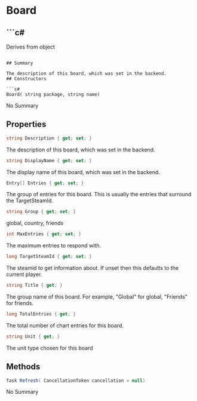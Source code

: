 # Board

## ```c#
Derives from object
```

## Summary

The description of this board, which was set in the backend.
## Constructors

```c#
Board( string package, string name) 
```
No Summary
## Properties

```c#
string Description { get; set; } 
```
The description of this board, which was set in the backend.
```c#
string DisplayName { get; set; } 
```
The display name of this board, which was set in the backend.
```c#
Entry[] Entries { get; set; } 
```
The group of entries for this board. This is usually the entries that surround
the TargetSteamId.
```c#
string Group { get; set; } 
```
global, country, friends
```c#
int MaxEntries { get; set; } 
```
The maximum entries to respond with.
```c#
long TargetSteamId { get; set; } 
```
The steamid to get information about. If unset then this defaults to the current player.
```c#
string Title { get; } 
```
The group name of this board. For example, "Global" for global, "Friends" for friends.
```c#
long TotalEntries { get; } 
```
The total number of chart entries for this board.
```c#
string Unit { get; } 
```
The unit type chosen for this board
## Methods

```c#
Task Refresh( CancellationToken cancellation = null) 
```
No Summary
